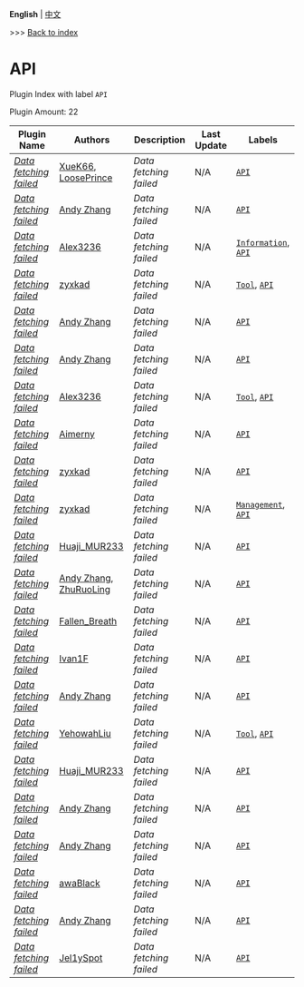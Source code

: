 **English** | [中文](readme-zh_cn.md)

\>\>\> [Back to index](/readme.md)

# API

Plugin Index with label `API`

Plugin Amount: 22

| Plugin Name | Authors | Description | Last Update | Labels |
| --- | --- | --- | --- | --- |
| [*Data fetching failed*](/plugins/cq_qq_api/readme.md) | [XueK66](https://github.com/XueK66), [LoosePrince](https://github.com/LoosePrince) | *Data fetching failed* | N/A | [`API`](/labels/api/readme.md) |
| [*Data fetching failed*](/plugins/database_api/readme.md) | [Andy Zhang](https://github.com/AnzhiZhang) | *Data fetching failed* | N/A | [`API`](/labels/api/readme.md) |
| [*Data fetching failed*](/plugins/daycount_nbt/readme.md) | [Alex3236](https://github.com/alex3236) | *Data fetching failed* | N/A | [`Information`](/labels/information/readme.md), [`API`](/labels/api/readme.md) |
| [*Data fetching failed*](/plugins/delayexe/readme.md) | [zyxkad](https://github.com/zyxkad) | *Data fetching failed* | N/A | [`Tool`](/labels/tool/readme.md), [`API`](/labels/api/readme.md) |
| [*Data fetching failed*](/plugins/dict_command_registration/readme.md) | [Andy Zhang](https://github.com/AnzhiZhang) | *Data fetching failed* | N/A | [`API`](/labels/api/readme.md) |
| [*Data fetching failed*](/plugins/fastapi_mcdr/readme.md) | [Andy Zhang](https://github.com/AnzhiZhang) | *Data fetching failed* | N/A | [`API`](/labels/api/readme.md) |
| [*Data fetching failed*](/plugins/faster_transfer/readme.md) | [Alex3236](https://github.com/alex3236) | *Data fetching failed* | N/A | [`Tool`](/labels/tool/readme.md), [`API`](/labels/api/readme.md) |
| [*Data fetching failed*](/plugins/kook_api/readme.md) | [Aimerny](https://github.com/Aimerny) | *Data fetching failed* | N/A | [`API`](/labels/api/readme.md) |
| [*Data fetching failed*](/plugins/kpi/readme.md) | [zyxkad](https://github.com/zyxkad) | *Data fetching failed* | N/A | [`API`](/labels/api/readme.md) |
| [*Data fetching failed*](/plugins/loginproxy/readme.md) | [zyxkad](https://github.com/zyxkad) | *Data fetching failed* | N/A | [`Management`](/labels/management/readme.md), [`API`](/labels/api/readme.md) |
| [*Data fetching failed*](/plugins/mc_uuid/readme.md) | [Huaji_MUR233](https://github.com/HuajiMUR233) | *Data fetching failed* | N/A | [`API`](/labels/api/readme.md) |
| [*Data fetching failed*](/plugins/minecraft_command_register/readme.md) | [Andy Zhang](https://github.com/AnzhiZhang), [ZhuRuoLing](https://github.com/ZhuRuoLing) | *Data fetching failed* | N/A | [`API`](/labels/api/readme.md) |
| [*Data fetching failed*](/plugins/minecraft_data_api/readme.md) | [Fallen_Breath](https://github.com/Fallen-Breath) | *Data fetching failed* | N/A | [`API`](/labels/api/readme.md) |
| [*Data fetching failed*](/plugins/minecraft_version_api/readme.md) | [Ivan1F](https://github.com/Ivan-1F) | *Data fetching failed* | N/A | [`API`](/labels/api/readme.md) |
| [*Data fetching failed*](/plugins/more_command_nodes/readme.md) | [Andy Zhang](https://github.com/AnzhiZhang) | *Data fetching failed* | N/A | [`API`](/labels/api/readme.md) |
| [*Data fetching failed*](/plugins/multi_rcon_api/readme.md) | [YehowahLiu](https://github.com/YehowahLiu) | *Data fetching failed* | N/A | [`Tool`](/labels/tool/readme.md), [`API`](/labels/api/readme.md) |
| [*Data fetching failed*](/plugins/onebot_api/readme.md) | [Huaji_MUR233](https://github.com/HuajiMUR233) | *Data fetching failed* | N/A | [`API`](/labels/api/readme.md) |
| [*Data fetching failed*](/plugins/online_player_api/readme.md) | [Andy Zhang](https://github.com/AnzhiZhang) | *Data fetching failed* | N/A | [`API`](/labels/api/readme.md) |
| [*Data fetching failed*](/plugins/qq_api/readme.md) | [Andy Zhang](https://github.com/AnzhiZhang) | *Data fetching failed* | N/A | [`API`](/labels/api/readme.md) |
| [*Data fetching failed*](/plugins/requirements/readme.md) | [awaBlack](https://github.com/Hi-awaBlack) | *Data fetching failed* | N/A | [`API`](/labels/api/readme.md) |
| [*Data fetching failed*](/plugins/uuid_api/readme.md) | [Andy Zhang](https://github.com/AnzhiZhang) | *Data fetching failed* | N/A | [`API`](/labels/api/readme.md) |
| [*Data fetching failed*](/plugins/xevents/readme.md) | [Jel1ySpot](https://github.com/Jel1ySpot) | *Data fetching failed* | N/A | [`API`](/labels/api/readme.md) |

